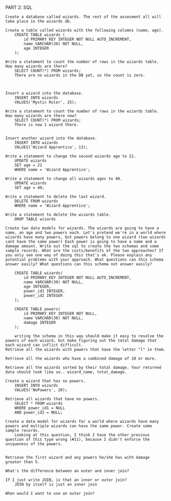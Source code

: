 PART 2: SQL

    Create a database called wizards. The rest of the assesment all will take place in the wizards db.

    Create a table called wizards with the following columns (name, age).
        CREATE TABLE wizards (
            id PRIMARY_KEY INTEGER NOT NULL AUTO_INCREMENT,
            name VARCHAR(30) NOT NULL,
            age INTEGER
        );

    Write a statement to count the number of rows in the wizards table. How many wizards are there?
        SELECT COUNT(*) FROM wizards;
        There are no wizards in the DB yet, so the count is zero.



    Insert a wizard into the database.
        INSERT INTO wizards
        VALUES('Mystic Ruler', 25);

    Write a statement to count the number of rows in the wizards table. How many wizards are there now?
        SELECT COUNT(*) FROM wizards;
        There is now 1 wizard there.


    Insert another wizard into the database.
        INSERT INTO wizards
        VALUES('Wizard Apprentice', 13);

    Write a statement to change the second wizards age to 21.
        UPDATE wizards
        SET age = 21
        WHERE name = 'Wizard Apprentice';

    Write a statement to change all wizards ages to 40.
        UPDATE wizards
        SET age = 40;

    Write a statement to delete the last wizard.
        DELETE FROM wizards
        WHERE name = 'Wizard Apprentice';

    Write a statement to delete the wizards table.
        DROP TABLE wizards

    Create two data models for wizards. The wizards are going to have a name, an age and two powers each. Let's pretend we're in a world where wizards have many powers, but powers belong to one wizard (two wizards cant have the same power) Each power is going to have a name and a damage amount. Write out the sql to create the two schemas and some sample records. What are the costs/benefits of the two approaches? If you only see one way of doing this that's ok. Please explain any potential problems with your approach. What questions can this schema answer easily? What questions can this schema not answer easily?

        CREATE TABLE wizards(
            id PRIMARY_KEY INTEGER NOT NULL AUTO_INCREMENT,
            name VARCHAR(30) NOT NULL,
            age INTEGER,
            power_id1 INTEGER,
            power_id2 INTEGER 
        );

        CREATE TABLE powers(
            id PRIMARY_KEY INTEGER NOT NULL,
            name VARCHAR(30) NOT NULL,
            damage INTEGER
        );

        writing the schema in this way should make it easy to resolve the powers of each wizard, but make figuring out the total damage that each wizard can inflict difficult.
    Retrieve all the wizards with powers that have the letter "l" in them.

    Retrieve all the wizards who have a combined damage of 10 or more.

    Retrieve all the wizards sorted by their total damage. Your returned data should look like so.. wizard_name, total_damage.

    Create a wizard that has no powers.
        INSERT INTO wizards
        VALUES('NoPowers', 20);

    Retrieve all wizards that have no powers.
        SELECT * FROM wizards
        WHERE power_id1 = NULL
        AND power_id2 = NULL;

    Create a data model for wizards for a world where wizards have many powers and multiple wizards can have the same power. Create some sample records.
        Looking at this question, I think I have the other previous question of this type wrong (#11), because I didn't enforce the uniqueness of the powers.


    Retrieve the first wizard and any powers he/she has with damage greater than 5.

    What's the difference between an outer and inner join?

    If I just write JOIN, is that an inner or outer join?
        JOIN by itself is just an inner join

    When would I want to use an outer join?
